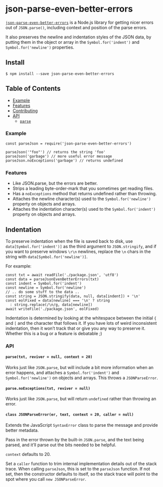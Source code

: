json-parse-even-better-errors
=============================

[`json-parse-even-better-errors`](https://github.com/npm/json-parse-even-better-errors) is a Node.js library for getting nicer errors out of `JSON.parse()`, including context and position of the parse errors.

It also preserves the newline and indentation styles of the JSON data, by putting them in the object or array in the `Symbol.for('indent')` and `Symbol.for('newline')` properties.

Install
-------

`$ npm install --save json-parse-even-better-errors`

Table of Contents
-----------------

-   [Example](#example)
-   [Features](#features)
-   [Contributing](#contributing)
-   [API](#api)
    -   [`parse`](#parse)

### Example

    const parseJson = require('json-parse-even-better-errors')

    parseJson('"foo"') // returns the string 'foo'
    parseJson('garbage') // more useful error message
    parseJson.noExceptions('garbage') // returns undefined

### Features

-   Like JSON.parse, but the errors are better.
-   Strips a leading byte-order-mark that you sometimes get reading files.
-   Has a `noExceptions` method that returns undefined rather than throwing.
-   Attaches the newline character(s) used to the `Symbol.for('newline')` property on objects and arrays.
-   Attaches the indentation character(s) used to the `Symbol.for('indent')` property on objects and arrays.

Indentation
-----------

To preserve indentation when the file is saved back to disk, use `data[Symbol.for('indent')]` as the third argument to `JSON.stringify`, and if you want to preserve windows `\r\n` newlines, replace the `\n` chars in the string with `data[Symbol.for('newline')]`.

For example:

    const txt = await readFile('./package.json', 'utf8')
    const data = parseJsonEvenBetterErrors(txt)
    const indent = Symbol.for('indent')
    const newline = Symbol.for('newline')
    // .. do some stuff to the data ..
    const string = JSON.stringify(data, null, data[indent]) + '\n'
    const eolFixed = data[newline] === '\n' ? string
      : string.replace(/\n/g, data[newline])
    await writeFile('./package.json', eolFixed)

Indentation is determined by looking at the whitespace between the initial `{` and `[` and the character that follows it. If you have lots of weird inconsistent indentation, then it won’t track that or give you any way to preserve it. Whether this is a bug or a feature is debatable ;)

### API

#### <span id="parse"></span> `parse(txt, reviver = null, context = 20)`

Works just like `JSON.parse`, but will include a bit more information when an error happens, and attaches a `Symbol.for('indent')` and `Symbol.for('newline')` on objects and arrays. This throws a `JSONParseError`.

#### <span id="parse"></span> `parse.noExceptions(txt, reviver = null)`

Works just like `JSON.parse`, but will return `undefined` rather than throwing an error.

#### <span id="jsonparseerror"></span> `class JSONParseError(er, text, context = 20, caller = null)`

Extends the JavaScript `SyntaxError` class to parse the message and provide better metadata.

Pass in the error thrown by the built-in `JSON.parse`, and the text being parsed, and it’ll parse out the bits needed to be helpful.

`context` defaults to 20.

Set a `caller` function to trim internal implementation details out of the stack trace. When calling `parseJson`, this is set to the `parseJson` function. If not set, then the constructor defaults to itself, so the stack trace will point to the spot where you call `new JSONParseError`.
